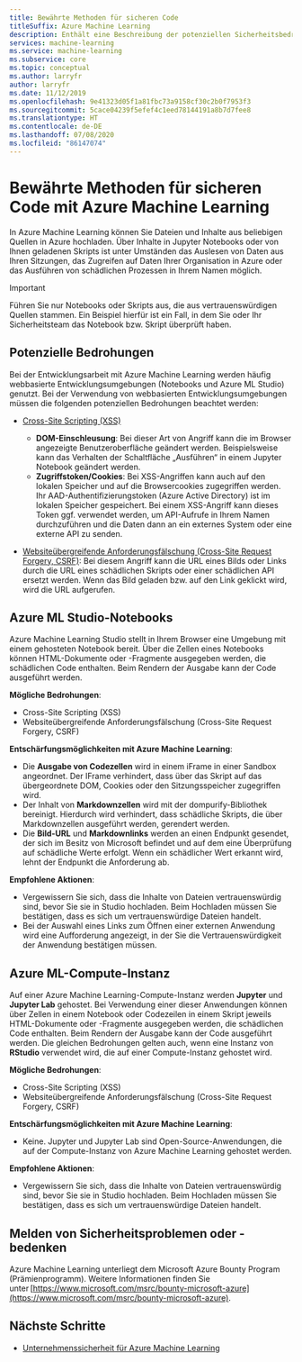 ```yaml
---
title: Bewährte Methoden für sicheren Code
titleSuffix: Azure Machine Learning
description: Enthält eine Beschreibung der potenziellen Sicherheitsbedrohungen, die bei der Entwicklungsarbeit für Azure Machine Learning bestehen können. Es werden die Lösungsmöglichkeiten von Azure ML und die bewährten Methoden beschrieben, mit denen Sie dafür sorgen können, dass Ihre Entwicklungsumgebungen sicher bleiben.
services: machine-learning
ms.service: machine-learning
ms.subservice: core
ms.topic: conceptual
ms.author: larryfr
author: larryfr
ms.date: 11/12/2019
ms.openlocfilehash: 9e41323d05f1a81fbc73a9158cf30c2b0f7953f3
ms.sourcegitcommit: 5cace04239f5efef4c1eed78144191a8b7d7fee8
ms.translationtype: HT
ms.contentlocale: de-DE
ms.lasthandoff: 07/08/2020
ms.locfileid: "86147074"
---
```

# <a name="secure-code-best-practices-with-azure-machine-learning"></a>Bewährte Methoden für sicheren Code mit Azure Machine Learning

In Azure Machine Learning können Sie Dateien und Inhalte aus beliebigen Quellen in Azure hochladen. Über Inhalte in Jupyter Notebooks oder von Ihnen geladenen Skripts ist unter Umständen das Auslesen von Daten aus Ihren Sitzungen, das Zugreifen auf Daten Ihrer Organisation in Azure oder das Ausführen von schädlichen Prozessen in Ihrem Namen möglich.

> [!IMPORTANT]
> Führen Sie nur Notebooks oder Skripts aus, die aus vertrauenswürdigen Quellen stammen. Ein Beispiel hierfür ist ein Fall, in dem Sie oder Ihr Sicherheitsteam das Notebook bzw. Skript überprüft haben.

## <a name="potential-threats"></a>Potenzielle Bedrohungen

Bei der Entwicklungsarbeit mit Azure Machine Learning werden häufig webbasierte Entwicklungsumgebungen (Notebooks und Azure ML Studio) genutzt. Bei der Verwendung von webbasierten Entwicklungsumgebungen müssen die folgenden potenziellen Bedrohungen beachtet werden:

* [Cross-Site Scripting (XSS)](https://owasp.org/www-community/attacks/xss/)

    * __DOM-Einschleusung__: Bei dieser Art von Angriff kann die im Browser angezeigte Benutzeroberfläche geändert werden. Beispielsweise kann das Verhalten der Schaltfläche „Ausführen“ in einem Jupyter Notebook geändert werden.
    * __Zugriffstoken/Cookies__: Bei XSS-Angriffen kann auch auf den lokalen Speicher und auf die Browsercookies zugegriffen werden. Ihr AAD-Authentifizierungstoken (Azure Active Directory) ist im lokalen Speicher gespeichert. Bei einem XSS-Angriff kann dieses Token ggf. verwendet werden, um API-Aufrufe in Ihrem Namen durchzuführen und die Daten dann an ein externes System oder eine externe API zu senden.

* [Websiteübergreifende Anforderungsfälschung (Cross-Site Request Forgery, CSRF)](https://owasp.org/www-community/attacks/csrf): Bei diesem Angriff kann die URL eines Bilds oder Links durch die URL eines schädlichen Skripts oder einer schädlichen API ersetzt werden. Wenn das Bild geladen bzw. auf den Link geklickt wird, wird die URL aufgerufen.

## <a name="azure-ml-studio-notebooks"></a>Azure ML Studio-Notebooks

Azure Machine Learning Studio stellt in Ihrem Browser eine Umgebung mit einem gehosteten Notebook bereit. Über die Zellen eines Notebooks können HTML-Dokumente oder -Fragmente ausgegeben werden, die schädlichen Code enthalten.  Beim Rendern der Ausgabe kann der Code ausgeführt werden.

__Mögliche Bedrohungen__:
* Cross-Site Scripting (XSS)
* Websiteübergreifende Anforderungsfälschung (Cross-Site Request Forgery, CSRF)

__Entschärfungsmöglichkeiten mit Azure Machine Learning__:
* Die __Ausgabe von Codezellen__ wird in einem iFrame in einer Sandbox angeordnet. Der IFrame verhindert, dass über das Skript auf das übergeordnete DOM, Cookies oder den Sitzungsspeicher zugegriffen wird.
* Der Inhalt von __Markdownzellen__ wird mit der dompurify-Bibliothek bereinigt. Hierdurch wird verhindert, dass schädliche Skripts, die über Markdownzellen ausgeführt werden, gerendert werden.
* Die __Bild-URL__ und __Markdownlinks__ werden an einen Endpunkt gesendet, der sich im Besitz von Microsoft befindet und auf dem eine Überprüfung auf schädliche Werte erfolgt. Wenn ein schädlicher Wert erkannt wird, lehnt der Endpunkt die Anforderung ab.

__Empfohlene Aktionen__:
* Vergewissern Sie sich, dass die Inhalte von Dateien vertrauenswürdig sind, bevor Sie sie in Studio hochladen. Beim Hochladen müssen Sie bestätigen, dass es sich um vertrauenswürdige Dateien handelt.
* Bei der Auswahl eines Links zum Öffnen einer externen Anwendung wird eine Aufforderung angezeigt, in der Sie die Vertrauenswürdigkeit der Anwendung bestätigen müssen.

## <a name="azure-ml-compute-instance"></a>Azure ML-Compute-Instanz

Auf einer Azure Machine Learning-Compute-Instanz werden __Jupyter__ und __Jupyter Lab__ gehostet. Bei Verwendung einer dieser Anwendungen können über Zellen in einem Notebook oder Codezeilen in einem Skript jeweils HTML-Dokumente oder -Fragmente ausgegeben werden, die schädlichen Code enthalten. Beim Rendern der Ausgabe kann der Code ausgeführt werden. Die gleichen Bedrohungen gelten auch, wenn eine Instanz von __RStudio__ verwendet wird, die auf einer Compute-Instanz gehostet wird.

__Mögliche Bedrohungen__:
* Cross-Site Scripting (XSS)
* Websiteübergreifende Anforderungsfälschung (Cross-Site Request Forgery, CSRF)

__Entschärfungsmöglichkeiten mit Azure Machine Learning__:
* Keine. Jupyter und Jupyter Lab sind Open-Source-Anwendungen, die auf der Compute-Instanz von Azure Machine Learning gehostet werden.

__Empfohlene Aktionen__:
* Vergewissern Sie sich, dass die Inhalte von Dateien vertrauenswürdig sind, bevor Sie sie in Studio hochladen. Beim Hochladen müssen Sie bestätigen, dass es sich um vertrauenswürdige Dateien handelt.

## <a name="report-security-issues-or-concerns"></a>Melden von Sicherheitsproblemen oder -bedenken 

Azure Machine Learning unterliegt dem Microsoft Azure Bounty Program (Prämienprogramm). Weitere Informationen finden Sie unter [https://www.microsoft.com/msrc/bounty-microsoft-azure](https://www.microsoft.com/msrc/bounty-microsoft-azure).

## <a name="next-steps"></a>Nächste Schritte

* [Unternehmenssicherheit für Azure Machine Learning](concept-enterprise-security.md)